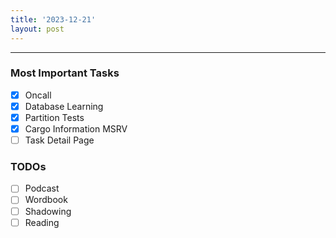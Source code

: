 ```yaml
---
title: '2023-12-21'
layout: post
---
```


---

### Most Important Tasks

- [x] Oncall
- [x] Database Learning
- [x] Partition Tests
- [x] Cargo Information MSRV
- [ ] Task Detail Page

### TODOs

- [ ] Podcast
- [ ] Wordbook
- [ ] Shadowing
- [ ] Reading

